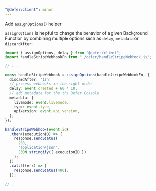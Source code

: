 ```yaml
---
"@defer/client": minor
---
```


Add `assignOptions()` helper

`assignOptions` is helpful to change the behavior of a given Background Function
by combining multiple options such as `delay`, `metadata` or `discardAfter`:

```ts
import { assignOptions, delay } from "@defer/client";
import handleStripeWebhookFn from "./defer/handleStripeWebhook.js";

// ...

const handleStripeWebhook = assignOptions(handleStripeWebhookFn, {
  discardAfter: '12h'
  // process webhooks in the right order
  delay: event.created + 60 * 10,
  // add metadata for the the Defer Console
  metadata: {
    livemode: event.livemode,
    type: event.type,
    apiVersion: event.api_version,
  },
});

handleStripeWebhook(event.id)
  .then((executionID) => {
    response.sendStatus(
      200,
      "application/json",
      JSON.stringify({ executionID })
    );
  })
  .catch((err) => {
    response.sendStatus(400);
  });

// ...
```
